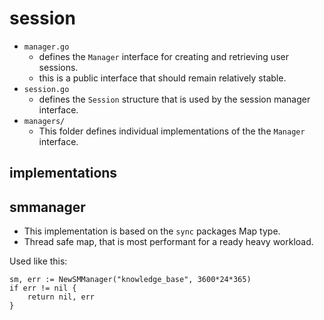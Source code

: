 # session

* `manager.go` 
    * defines the `Manager` interface for creating and retrieving user sessions.
    * this is a public interface that should remain relatively stable.
* `session.go`
   * defines the `Session` structure that is used by the session manager interface.
* `managers/`
    * This folder defines individual implementations of the the `Manager` interface.

## implementations

## smmanager
* This implementation is based on the `sync` packages Map type.
* Thread safe map, that is most performant for a ready heavy workload.

Used like this:
```
sm, err := NewSMManager("knowledge_base", 3600*24*365)
if err != nil {
    return nil, err
}
```
